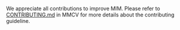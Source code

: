 We appreciate all contributions to improve MIM. Please refer to [CONTRIBUTING.md](https://github.com/open-mmlab/mmcv/blob/master/CONTRIBUTING.md) in MMCV for more details about the contributing guideline.
